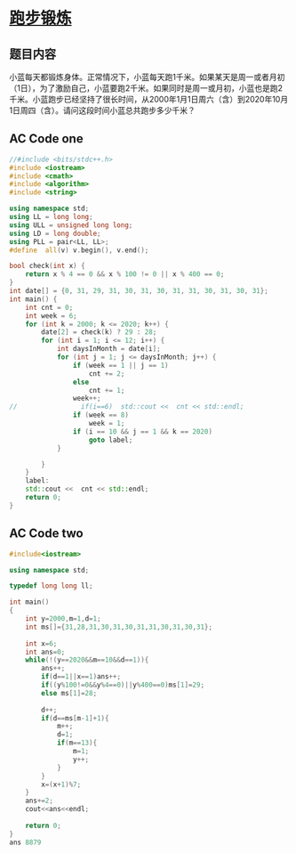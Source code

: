 # [跑步锻炼](https://blog.csdn.net/qq_52134928/article/details/124848734?spm=1001.2014.3001.5501)
## 题目内容
小蓝每天都锻炼身体。正常情况下，小蓝每天跑1千米。如果某天是周一或者月初（1日），为了激励自己，小蓝要跑2千米。如果同时是周一或月初，小蓝也是跑2千米。小蓝跑步已经坚持了很长时间，从2000年1月1日周六（含）到2020年10月1日周四（含）。请问这段时间小蓝总共跑步多少千米？
## AC Code one
```cpp
//#include <bits/stdc++.h>
#include <iostream>
#include <cmath>
#include <algorithm>
#include <string>

using namespace std;
using LL = long long;
using ULL = unsigned long long;
using LD = long double;
using PLL = pair<LL, LL>;
#define  all(v) v.begin(), v.end();

bool check(int x) {
    return x % 4 == 0 && x % 100 != 0 || x % 400 == 0;
}
int date[] = {0, 31, 29, 31, 30, 31, 30, 31, 31, 30, 31, 30, 31};
int main() {
    int cnt = 0;
    int week = 6;
    for (int k = 2000; k <= 2020; k++) {
        date[2] = check(k) ? 29 : 28;
        for (int i = 1; i <= 12; i++) {
            int daysInMonth = date[i];
            for (int j = 1; j <= daysInMonth; j++) {
                if (week == 1 || j == 1)
                    cnt += 2;
                else
                    cnt += 1;
                week++;
//                if(i==6)  std::cout <<  cnt << std::endl;
                if (week == 8)
                    week = 1;
                if (i == 10 && j == 1 && k == 2020)
                    goto label;
            }

        }
    }
    label:
    std::cout <<  cnt << std::endl;
    return 0;
}
```
## AC Code two
```cpp
#include<iostream>

using namespace std;

typedef long long ll;

int main()
{
    int y=2000,m=1,d=1;
    int ms[]={31,28,31,30,31,30,31,31,30,31,30,31};
    
    int x=6;
    int ans=0;
    while(!(y==2020&&m==10&&d==1)){
    	ans++;
    	if(d==1||x==1)ans++;
    	if((y%100!=0&&y%4==0)||y%400==0)ms[1]=29;
    	else ms[1]=28;
    	
    	d++;
    	if(d==ms[m-1]+1){
    		m++;
    		d=1;
    		if(m==13){
    			m=1;
    			y++;
    		}
    	}
    	x=(x+1)%7;
    }
    ans+=2;
    cout<<ans<<endl;
    
    return 0;
}
ans 8879

```
